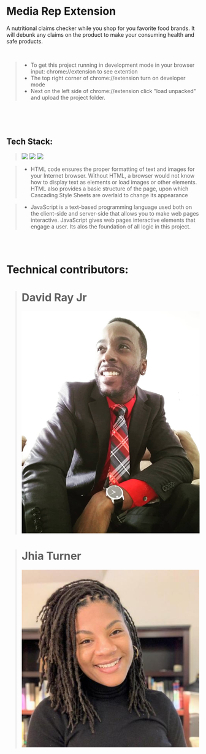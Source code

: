 # Media Rep Extension

A nutritional claims checker while you shop for you favorite food brands. It will debunk any claims on the product to make your consuming health and safe products.

<br />

> * To get this project running in development mode in your browser input:
chrome://extension to see extention  
> * The top right corner of chrome://extension turn on developer mode
> * Next on the left side of chrome://extension click "load unpacked" and upload the project folder.

<br />
<br />
<br />

## Tech Stack:
> ![](https://img.shields.io/badge/HTML-informational?style=flat&logo=<LOGO_NAME>&logoColor=white&color=red) ![](https://img.shields.io/badge/CSS-informational?style=flat&logo=<LOGO_NAME>&logoColor=white&color=red) ![](https://img.shields.io/badge/JavaScript-informational?style=flat&logo=<LOGO_NAME>&logoColor=white&color=red)

> * HTML code ensures the proper formatting of text and images for your Internet browser. Without HTML, a browser would not know how to display text as elements or load images or other elements. HTML also provides a basic structure of the page, upon which Cascading Style Sheets are overlaid to change its appearance

>* JavaScript is a text-based programming language used both on the client-side and server-side that allows you to make web pages interactive. JavaScript gives web pages interactive elements that engage a user. Its alos the foundation of all logic in this project.

<br />
<br />

# Technical contributors:

> # David Ray Jr
> ![Front-End Engineer](/contributorsImgs/david.jpg)

> # Jhia Turner
> ![Front-End Engineer](/contributorsImgs/Jhia.PNG)


